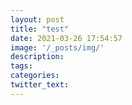 ```yaml
---
layout: post
title: "test"
date: 2021-03-26 17:54:57
image: '/_posts/img/'
description:
tags:
categories:
twitter_text:
---
```

